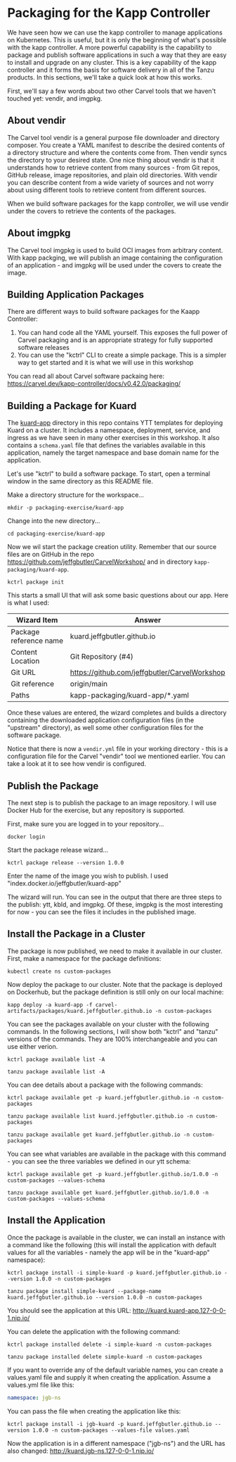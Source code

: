 # Packaging for the Kapp Controller

We have seen how we can use the kapp controller to manage applications on Kubernetes. This is useful, but it
is only the beginning of what's possible with the kapp controller. A more powerful capability is the capability
to package and publish software applications in such a way that they are easy to install and upgrade on
any cluster. This is a key capability of the kapp controller and it forms the basis for software delivery in
all of the Tanzu products. In this sections, we'll take a quick look at how this works.

First, we'll say a few words about two other Carvel tools that we haven't touched yet: vendir, and imgpkg.

## About vendir

The Carvel tool vendir is a general purpose file downloader and directory composer. You create a YAML manifest
to describe the desired contents of a directory structure and where the contents come from. Then vendir
syncs the directory to your desired state. One nice thing about vendir is that it understands how to
retrieve content from many sources - from Git repos, GitHub release, image repositories, and plain old
directories. With vendir you can describe content from a wide variety of sources and not worry about using different
tools to retrieve content from different sources.

When we build software packages for the kapp controller, we will use vendir under the covers to retrieve the contents
of the packages.

## About imgpkg

The Carvel tool imgpkg is used to build OCI images from arbitrary content. With kapp packging, we will
publish an image containing the configuration of an application - and imgpkg will be used under the covers
to create the image.

## Building Application Packages

There are different ways to build software packages for the Kaapp Controller:

1. You can hand code all the YAML yourself. This exposes the full power of Carvel packaging and
   is an appropriate strategy for fully supported software releases
1. You can use the "kctrl" CLI to create a simple package. This is a simpler way to get started
   and it is what we will use in this workshop

You can read all about Carvel software packaing here: https://carvel.dev/kapp-controller/docs/v0.42.0/packaging/

## Building a Package for Kuard

The [kuard-app](kuard-app/) directory in this repo contains YTT templates for deploying Kuard on a cluster.
It includes a namespace, deployment, service, and ingress as we have seen in many other exercises in this workshop.
It also contains a `schema.yaml` file that defines the variables available in this application, namely
the target namespace and base domain name for the application.

Let's use "kctrl" to build a software package. To start, open a terminal window in the same directory as this
README file.

Make a directory structure for the workspace...
```shell
mkdir -p packaging-exercise/kuard-app
```

Change into the new directory...
```shell
cd packaging-exercise/kuard-app
```

Now we wil start the package creation utility. Remember that our source files are on GitHub in the 
repo https://github.com/jeffgbutler/CarvelWorkshop/ and in directory `kapp-packaging/kuard-app`.

```shell
kctrl package init
```

This starts a small UI that will ask some basic questions about our app. Here is what I used:

| Wizard Item | Answer |
|---|---|
|Package reference name| kuard.jeffgbutler.github.io |
|Content Location | Git Repository (#4) |
|Git URL | https://github.com/jeffgbutler/CarvelWorkshop |
|Git reference | origin/main |
|Paths | kapp-packaging/kuard-app/*.yaml |

Once these values are entered, the wizard completes and builds a directory containing
the downloaded application configuration files (in the "upstream" directory), as well
some other configuration files for the software package.

Notice that there is now a `vendir.yml` file in your working directory - this is a configuration
file for the Carvel "vendir" tool we mentioned earlier. You can take a look at it to see how
vendir is configured.

## Publish the Package

The next step is to publish the package to an image repository. I will use Docker Hub for the exercise,
but any repository is supported.

First, make sure you are logged in to your repository...
```shell
docker login
```

Start the package release wizard...
```shell
kctrl package release --version 1.0.0
```

Enter the name of the image you wish to publish. I used "index.docker.io/jeffgbutler/kuard-app"

The wizard will run. You can see in the output that there are three steps to the publish: ytt, kbld,
and imgpkg. Of these, imgpkg is the most interesting for now - you can see the files it includes in the
published image.

## Install the Package in a Cluster

The package is now published, we need to make it available in our cluster. First, make a namespace for
the package definitions:

```shell
kubectl create ns custom-packages
```

Now deploy the package to our cluster. Note that the package is deployed on Dockerhub, but the package
definition is still only on our local machine:
```shell
kapp deploy -a kuard-app -f carvel-artifacts/packages/kuard.jeffgbutler.github.io -n custom-packages
```

You can see the packages available on your cluster with the following commands. In the following sections, I
will show both "kctrl" and "tanzu" versions of the commands. They are 100% interchangeable and you can use
either verion.

```shell
kctrl package available list -A
```

```shell
tanzu package available list -A
```

You can dee details about a package with the following commands:
```shell
kctrl package available get -p kuard.jeffgbutler.github.io -n custom-packages
```

```shell
tanzu package available list kuard.jeffgbutler.github.io -n custom-packages
```

```shell
tanzu package available get kuard.jeffgbutler.github.io -n custom-packages
```

You can see what variables are available in the package with this command - you can see the three variables
we defined in our ytt schema:
```shell
kctrl package available get -p kuard.jeffgbutler.github.io/1.0.0 -n custom-packages --values-schema
```

```shell
tanzu package available get kuard.jeffgbutler.github.io/1.0.0 -n custom-packages --values-schema
```

## Install the Application

Once the package is available in the cluster, we can install an instance with a command like the following
(this will install the application with default values for all the variables - namely the app will be in the
"kuard-app" namespace):

```shell
kctrl package install -i simple-kuard -p kuard.jeffgbutler.github.io --version 1.0.0 -n custom-packages
```

```shell
tanzu package install simple-kuard --package-name kuard.jeffgbutler.github.io --version 1.0.0 -n custom-packages
```

You should see the application at this URL: http://kuard.kuard-app.127-0-0-1.nip.io/

You can delete the application with the following command:

```shell
kctrl package installed delete -i simple-kuard -n custom-packages
```

```shell
tanzu package installed delete simple-kuard -n custom-packages
```

If you want to override any of the default variable names, you can create a values.yaml file and supply it when
creating the application. Assume a values.yml file like this:

```yaml
namespace: jgb-ns
```

You can pass the file when creating the application like this:

```shell
kctrl package install -i jgb-kuard -p kuard.jeffgbutler.github.io --version 1.0.0 -n custom-packages --values-file values.yaml
```

Now the application is in a different namespace ("jgb-ns") and the URL has also changed: http://kuard.jgb-ns.127-0-0-1.nip.io/
